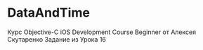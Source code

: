 # DataAndTime
Курс Objective-C iOS Development Course Beginner от Алексея Скутаренко Задание из Урока 16
